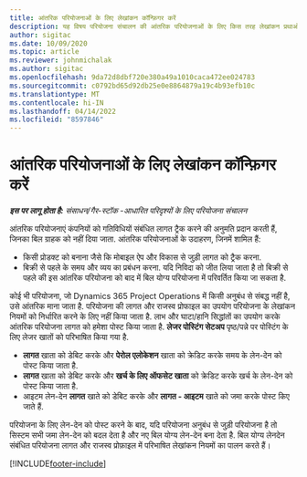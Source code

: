 ```yaml
---
title: आंतरिक परियोजनाओं के लिए लेखांकन कॉन्फ़िगर करें
description: यह विषय परियोजना संचालन की आंतरिक परियोजनाओं के लिए किस तरह लेखांकन प्रथाओं को तैयार किया जाए, पर जानकारी प्रदान करता है.
author: sigitac
ms.date: 10/09/2020
ms.topic: article
ms.reviewer: johnmichalak
ms.author: sigitac
ms.openlocfilehash: 9da72d8dbf720e380a49a1010caca472ee024783
ms.sourcegitcommit: c0792bd65d92db25e0e8864879a19c4b93efb10c
ms.translationtype: MT
ms.contentlocale: hi-IN
ms.lasthandoff: 04/14/2022
ms.locfileid: "8597846"
---
```

# <a name="configure-accounting-for-internal-projects"></a>आंतरिक परियोजनाओं के लिए लेखांकन कॉन्फ़िगर करें

_**इस पर लागू होता है:** संसाधन/गैर-स्टॉक -आधारित परिदृश्यों के लिए परियोजना संचालन_

आंतरिक परियोजनाएं कंपनियों को गतिविधियों संबंधित लागत ट्रैक करने की अनुमति प्रदान करती हैं, जिनका बिल ग्राहक को नहीं दिया जाता. आंतरिक परियोजनाओं के उदाहरण, जिनमें शामिल हैं:

- किसी प्रोडक्ट को बनाना जैसे कि मोबाइल ऐप और विकास से जुड़ी लागत को ट्रैक करना.
- बिक्री से पहले के समय और व्यय का प्रबंधन करना. यदि निविदा को जीत लिया जाता है तो बिक्री से पहले की इस आंतरिक परियोजना को बाद में बिल योग्य परियोजना में परिवर्तित किया जा सकता है.

कोई भी परियोजना, जो Dynamics 365 Project Operations में किसी अनुबंध से संबद्ध नहीं है, उसे आंतरिक माना जाता है. परियोजना की लागत और राजस्व प्रोफाइल का उपयोग परियोजना के लेखांकन नियमों को निर्धारित करने के लिए नहीं किया जाता है. लाभ और घाटा/हानि सिद्धांतों का उपयोग करके आंतरिक परियोजना लागत को हमेशा पोस्ट किया जाता है. **लेजर पोस्टिंग सेटअप** पृष्ठ/पन्ने पर पोस्टिंग के लिए लेजर खातों को परिभाषित किया गया है.

- **लागत** खाता को डेबिट करके और **पेरोल एलोकेशन** खाता को क्रेडिट करके समय के लेन-देन को पोस्ट किया जाता है.
- **लागत** खाता को डेबिट करके और **खर्च के लिए ऑफसेट खाता** को क्रेडिट करके खर्च के लेन-देन को पोस्ट किया जाता है.
- आइटम लेन-देन **लागत** खाते को डेबिट करके और **लागत - आइटम** खाते को जमा करके पोस्ट किए जाते हैं.

परियोजना के लिए लेन-देन को पोस्ट करने के बाद, यदि परियोजना अनुबंध से जुड़ी परियोजना है तो सिस्टम सभी जमा लेन-देन को बदल देता है और नए बिल योग्य लेन-देन बना देता है. बिल योग्य लेनदेन संबंधित परियोजना लागत और राजस्व प्रोफ़ाइल में परिभाषित लेखांकन नियमों का पालन करते हैं।




[!INCLUDE[footer-include](../includes/footer-banner.md)]
